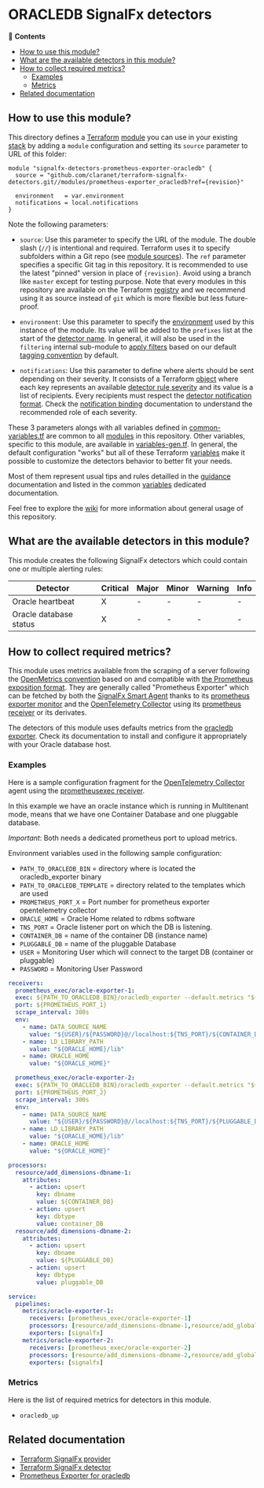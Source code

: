 # ORACLEDB SignalFx detectors

<!-- START doctoc generated TOC please keep comment here to allow auto update -->
<!-- DON'T EDIT THIS SECTION, INSTEAD RE-RUN doctoc TO UPDATE -->
:link: **Contents**

- [How to use this module?](#how-to-use-this-module)
- [What are the available detectors in this module?](#what-are-the-available-detectors-in-this-module)
- [How to collect required metrics?](#how-to-collect-required-metrics)
  - [Examples](#examples)
  - [Metrics](#metrics)
- [Related documentation](#related-documentation)

<!-- END doctoc generated TOC please keep comment here to allow auto update -->

## How to use this module?

This directory defines a [Terraform](https://www.terraform.io/)
[module](https://www.terraform.io/docs/modules/usage.html) you can use in your
existing [stack](https://github.com/claranet/terraform-signalfx-detectors/wiki/Getting-started#stack) by adding a
`module` configuration and setting its `source` parameter to URL of this folder:

```hcl
module "signalfx-detectors-prometheus-exporter-oracledb" {
  source = "github.com/claranet/terraform-signalfx-detectors.git//modules/prometheus-exporter_oracledb?ref={revision}"

  environment   = var.environment
  notifications = local.notifications
}
```

Note the following parameters:

* `source`: Use this parameter to specify the URL of the module. The double slash (`//`) is intentional  and required.
  Terraform uses it to specify subfolders within a Git repo (see [module
  sources](https://www.terraform.io/docs/modules/sources.html)). The `ref` parameter specifies a specific Git tag in
  this repository. It is recommended to use the latest "pinned" version in place of `{revision}`. Avoid using a branch
  like `master` except for testing purpose. Note that every modules in this repository are available on the Terraform
  [registry](https://registry.terraform.io/modules/claranet/detectors/signalfx) and we recommend using it as source
  instead of `git` which is more flexible but less future-proof.

* `environment`: Use this parameter to specify the
  [environment](https://github.com/claranet/terraform-signalfx-detectors/wiki/Getting-started#environment) used by this
  instance of the module.
  Its value will be added to the `prefixes` list at the start of the [detector
  name](https://github.com/claranet/terraform-signalfx-detectors/wiki/Templating#example).
  In general, it will also be used in the `filtering` internal sub-module to [apply
  filters](https://github.com/claranet/terraform-signalfx-detectors/wiki/Guidance#filtering) based on our default
  [tagging convention](https://github.com/claranet/terraform-signalfx-detectors/wiki/Tagging-convention) by default.

* `notifications`: Use this parameter to define where alerts should be sent depending on their severity. It consists
  of a Terraform [object](https://www.terraform.io/docs/configuration/types.html#object-) where each key represents an
  available [detector rule severity](https://docs.signalfx.com/en/latest/detect-alert/set-up-detectors.html#severity)
  and its value is a list of recipients. Every recipients must respect the [detector notification
  format](https://registry.terraform.io/providers/splunk-terraform/signalfx/latest/docs/resources/detector#notification-format).
  Check the [notification binding](https://github.com/claranet/terraform-signalfx-detectors/wiki/Notifications-binding)
  documentation to understand the recommended role of each severity.

These 3 parameters alongs with all variables defined in [common-variables.tf](common-variables.tf) are common to all
[modules](../) in this repository. Other variables, specific to this module, are available in
[variables-gen.tf](variables-gen.tf).
In general, the default configuration "works" but all of these Terraform
[variables](https://www.terraform.io/docs/configuration/variables.html) make it possible to
customize the detectors behavior to better fit your needs.

Most of them represent usual tips and rules detailled in the
[guidance](https://github.com/claranet/terraform-signalfx-detectors/wiki/Guidance) documentation and listed in the
common [variables](https://github.com/claranet/terraform-signalfx-detectors/wiki/Variables) dedicated documentation.

Feel free to explore the [wiki](https://github.com/claranet/terraform-signalfx-detectors/wiki) for more information about
general usage of this repository.

## What are the available detectors in this module?

This module creates the following SignalFx detectors which could contain one or multiple alerting rules:

|Detector|Critical|Major|Minor|Warning|Info|
|---|---|---|---|---|---|
|Oracle heartbeat|X|-|-|-|-|
|Oracle database status|X|-|-|-|-|

## How to collect required metrics?

This module uses metrics available from
the scraping of a server following the [OpenMetrics convention](https://openmetrics.io/) based on and compatible with [the Prometheus
exposition format](https://github.com/prometheus/docs/blob/main/content/docs/instrumenting/exposition_formats.md#openmetrics-text-format).
They are generally called "Prometheus Exporter" which can be fetched by both the [SignalFx Smart Agent](https://github.com/signalfx/signalfx-agent)
thanks to its [prometheus exporter monitor](https://docs.signalfx.com/en/latest/integrations/agent/monitors/prometheus-exporter.html) and the
[OpenTelemetry Collector](https://github.com/signalfx/splunk-otel-collector) using its [prometheus
receiver](https://github.com/open-telemetry/opentelemetry-collector-contrib/tree/main/receiver/prometheusreceiver) or its derivates.


The detectors of this module uses defaults metrics from the [oracledb exporter](https://github.com/iamseth/oracledb_exporter).
Check its documentation to install and configure it appropriately with your Oracle database host.

### Examples

Here is a sample configuration fragment for the [OpenTelemetry Collector](https://opentelemetry.io/docs/collector/) agent using
the [prometheusexec receiver](https://github.com/open-telemetry/opentelemetry-collector-contrib/tree/main/receiver/prometheusexecreceiver).

In this example we have an oracle instance which is running in Multitenant mode, means that we have one Container Database and one pluggable database. 

_Important_: Both needs a dedicated prometheus port to upload metrics.

Environment variables used in the following sample configuration: 

- `PATH_TO_ORACLEDB_BIN` = directory where is located the oracledb_exporter binary
- `PATH_TO_ORACLEDB_TEMPLATE` = directory related to the templates which are used 
- `PROMETHEUS_PORT_X` = Port number for prometheus exporter opentelemetry collector
- `ORACLE_HOME` = Oracle Home related to rdbms software
- `TNS_PORT` = Oracle listener port on which the DB is listening.
- `CONTAINER_DB` = name of the container DB (instance name)
- `PLUGGABLE_DB` = name of the pluggable Database
- `USER` = Monitoring User which will connect to the target DB (container or pluggable)
- `PASSWORD` = Monitoring User Password


```yaml
receivers:
  prometheus_exec/oracle-exporter-1:
  exec: ${PATH_TO_ORACLEDB_BIN}/oracledb_exporter --default.metrics "${PATH_TO_ORACLEDB_TEMPLATE}/default-metrics.toml" --log.level error --web.listen-address :{{port}}
  port: ${PROMETHEUS_PORT_1}
  scrape_interval: 300s
  env:
    - name: DATA_SOURCE_NAME
      value: "${USER}/${PASSWORD}@//localhost:${TNS_PORT}/${CONTAINER_DB}"
    - name: LD_LIBRARY_PATH
      value: "${ORACLE_HOME}/lib"
    - name: ORACLE_HOME
      value: "${ORACLE_HOME}"

  prometheus_exec/oracle-exporter-2:
  exec: ${PATH_TO_ORACLEDB_BIN}/oracledb_exporter --default.metrics "${PATH_TO_ORACLEDB_TEMPLATE}/default-metrics.toml" --log.level error --web.listen-address :{{port}}
  port: ${PROMETHEUS_PORT_2}
  scrape_interval: 300s
  env:
    - name: DATA_SOURCE_NAME
      value: "${USER}/${PASSWORD}@//localhost:${TNS_PORT}/${PLUGGABLE_DB}"
    - name: LD_LIBRARY_PATH
      value: "${ORACLE_HOME}/lib"
    - name: ORACLE_HOME
      value: "${ORACLE_HOME}"

processors:
  resource/add_dimensions-dbname-1:
    attributes:
      - action: upsert
        key: dbname
        value: ${CONTAINER_DB}
      - action: upsert
        key: dbtype
        value: container_DB
  resource/add_dimensions-dbname-2:
    attributes:
      - action: upsert
        key: dbname
        value: ${PLUGGABLE_DB}
      - action: upsert
        key: dbtype
        value: pluggable_DB

service:
  pipelines:
    metrics/oracle-exporter-1:
      receivers: [prometheus_exec/oracle-exporter-1]
      processors: [resource/add_dimensions-dbname-1,resource/add_global_dimensions]
      exporters: [signalfx]
    metrics/oracle-exporter-2:
      receivers: [prometheus_exec/oracle-exporter-2]
      processors: [resource/add_dimensions-dbname-2,resource/add_global_dimensions]
      exporters: [signalfx]
```


### Metrics


Here is the list of required metrics for detectors in this module.

* `oracledb_up`




## Related documentation

* [Terraform SignalFx provider](https://registry.terraform.io/providers/splunk-terraform/signalfx/latest/docs)
* [Terraform SignalFx detector](https://registry.terraform.io/providers/splunk-terraform/signalfx/latest/docs/resources/detector)
* [Prometheus Exporter for oracledb](https://github.com/iamseth/oracledb_exporter)

